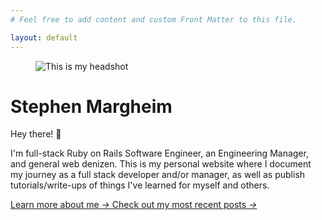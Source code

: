 ```yaml
---
# Feel free to add content and custom Front Matter to this file.

layout: default
---
```


<figure class="h-32 w-32">
  <img class="rounded-full" src="{{ '/images/headshot.jpg' | relative_url }}" alt="This is my headshot" />
</figure>

# Stephen Margheim

Hey there! 👋 

I'm full-stack Ruby on Rails Software Engineer, an Engineering Manager, and general web denizen. This is my personal website where I document my journey as a full stack developer and/or manager, as well as publish tutorials/write-ups of things I've learned for myself and others.

<a href="{{ '/about' | relative_url }}" class="no-underline">
  <span class="underline">Learn more about me</span>
  <i>→</i>
</a>

<a href="{{ '/posts' | relative_url }}" class="no-underline">
  <span class="underline">Check out my most recent posts</span>
  <i>→</i>
</a>
